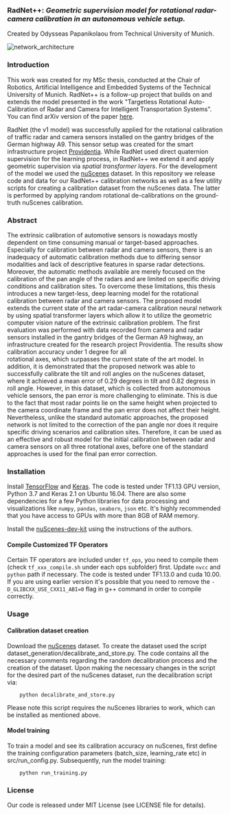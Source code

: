### RadNet++: *Geometric supervision model for rotational radar-camera calibration in an autonomous vehicle setup.*
Created by Odysseas Papanikolaou from Technical University of Munich.

![network_architecture](https://github.com/odysseaspap/msc_thesis/blob/master/Figures/RadNet++.png)



### Introduction
This work was created for my MSc thesis, conducted at the Chair of Robotics, Artificial Intelligence and Embedded Systems 
of the Technical University of Munich. 
RadNet++ is a follow-up project that builds on and extends the model presented in the work "Targetless Rotational Auto-Calibration of Radar and Camera for Intelligent Transportation Systems". 
You can find arXiv version of the paper <a href="https://arxiv.org/abs/1904.08743">here</a>. 

RadNet (the v1 model) was successfully applied for the rotational calibration of traffic radar and camera sensors installed on the gantry bridges of the German highway A9. This sensor setup was created for the 
smart infrastructure project <a href="https://www.fortiss.org/en/research/projects/detail/providentia">Providentia</a>. 
While RadNet used direct quaternion supervision for the learning process, in RadNet++ we extend it and apply geometric supervision via *spatial transformer layers*. 
For the development of the model we used the <a href="https://www.nuscenes.org/">nuScenes</a> dataset.
In this repository we release code and data for our RadNet++ calibration networks as well as a few utility scripts for creating a calibration dataset from the nuScenes data. 
The latter is performed by applying random rotational de-calibrations on the ground-truth nuScenes calibration. 

### Abstract
The extrinsic calibration of automotive sensors is nowadays mostly dependent on time consuming manual or target-based approaches.
Especially for calibration between radar and camera sensors, there is an inadequacy of automatic calibration methods due 
to differing sensor modalities and lack of descriptive features in sparse radar detections. Moreover, the automatic 
methods available are merely focused on the calibration of the pan angle of the radars and are limited on specific 
driving conditions and calibration sites. To overcome these limitations, this thesis introduces a new target-less, deep 
learning model for the rotational calibration between radar and camera sensors. The proposed model extends the current 
state of the art radar-camera calibration neural network by using spatial transformer layers which allow it to utilize 
the geometric computer vision nature of the extrinsic calibration problem. The first evaluation was performed with data 
recorded from camera and radar sensors installed in the gantry bridges of the German A9 highway, an infrastructure 
created for the research project Providentia. The results show calibration accuracy under 1 degree for all  
rotational axes, which surpasses the current state of the art model. In addition, it is demonstrated that the proposed
network was able to successfully calibrate the tilt and roll angles on the nuScenes dataset, where it achieved a mean 
error of 0.29 degrees in tilt and 0.82 degress in roll angle. However, in this dataset, which is collected from 
autonomous vehicle sensors, the pan error is more challenging to eliminate. This is due to the fact that most radar 
points lie on the same height when projected to the camera coordinate frame and the pan error does not affect their 
height. Nevertheless, unlike the standard automatic approaches, the proposed network is not limited to the correction 
of the pan angle nor does it require specific driving scenarios and calibration sites. 
Therefore, it can be used as an effective and robust model for the initial calibration between radar and camera sensors 
on all three rotational axes, before one of the standard approaches is used for the final pan error correction.



### Installation

Install <a href="https://www.tensorflow.org/install/">TensorFlow</a> and <a href="https://keras.io/">Keras</a>. The code is tested under TF1.13 GPU version, Python 3.7 and Keras 2.1 on Ubuntu 16.04. 
There are also some dependencies for a few Python libraries for data processing and visualizations like `numpy`, `pandas`, `seaborn`, `json` etc. 
It's highly recommended that you have access to GPUs with more than 8GB of RAM memory.

Install the <a href="https://github.com/nutonomy/nuscenes-devkit">nuScenes-dev-kit</a> using the instructions of the authors.

#### Compile Customized TF Operators
Certain TF operators are included under `tf_ops`, you need to compile them (check `tf_xxx_compile.sh` under each ops subfolder) first. Update `nvcc` and `python` path if necessary. The code is tested under TF1.13.0 and cuda 10.00. If you are using earlier version it's possible that you need to remove the `-D_GLIBCXX_USE_CXX11_ABI=0` flag in g++ command in order to compile correctly.

### Usage

#### Calibration dataset creation


Download the <a href="https://www.nuscenes.org/download">nuScenes</a> dataset. To create the dataset used the script dataset_generation/decalibrate_and_store.py. 
The code contains all the necessary comments regarding the random decalibration process and the creation of the dataset. Upon making the necessary changes in the script 
for the desired part of the nuScenes dataset, run the decalibration script via:

        python decalibrate_and_store.py

Please note this script requires the nuScenes libraries to work, which can be installed as mentioned above. 


#### Model training

To train a model and see its calibration accuracy on nuScenes, first define the training configuration parameters (batch_size, learning_rate etc) in src/run_config.py. Subsequently, run the model training: 

        python run_training.py

### License
Our code is released under MIT License (see LICENSE file for details).
